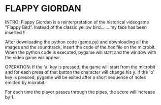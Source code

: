 # FLAPPY GIORDAN

INTRO: 
Flappy Giordan is a reinterpretation of the historical videogame "Flappy Bird".
Instead of the classic yellow bird...     ... my face has been inserted !!

After downloading the python code (game.py) and downloading all the images and the soundtrack, insert the code of the.hex file on the microbit.
When the python code is executed, pygame will start and the window with the video game will appear.

OPERATION:
If the 'a' key is pressed, the game will start from the microbit and for each press of that button the character will change his y.
If the 'b' key is pressed, pygame will be exited after a short sequence of notes emitted by microbit.

For each time the player passes through the pipes, the score will increase by 1.
